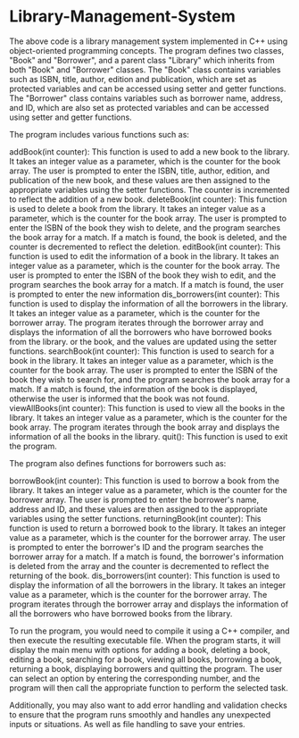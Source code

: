 # Library-Management-System
The above code is a library management system implemented in C++ using object-oriented programming concepts.
The program defines two classes, "Book" and "Borrower", and a parent class "Library" which inherits from both "Book" and "Borrower" classes. 
The "Book" class contains variables such as ISBN, title, author, edition and publication, 
which are set as protected variables and can be accessed using setter and getter functions. 
The "Borrower" class contains variables such as borrower name, address, and ID, 
which are also set as protected variables and can be accessed using setter and getter functions.

The program includes various functions such as:

addBook(int counter): This function is used to add a new book to the library. It takes an integer value as a parameter, which is the counter for the book array. 
The user is prompted to enter the ISBN, title, author, edition, and publication of the new book, 
and these values are then assigned to the appropriate variables using the setter functions. 
The counter is incremented to reflect the addition of a new book.
deleteBook(int counter): This function is used to delete a book from the library. 
It takes an integer value as a parameter, which is the counter for the book array. 
The user is prompted to enter the ISBN of the book they wish to delete, and the program searches the book array for a match. 
If a match is found, the book is deleted, and the counter is decremented to reflect the deletion.
editBook(int counter): This function is used to edit the information of a book in the library. 
It takes an integer value as a parameter, which is the counter for the book array. 
The user is prompted to enter the ISBN of the book they wish to edit, and the program searches the book array for a match. 
If a match is found, the user is prompted to enter the new information 
dis_borrowers(int counter): This function is used to display the information of all the borrowers in the library. 
It takes an integer value as a parameter, which is the counter for the borrower array. 
The program iterates through the borrower array and displays the information of all the borrowers who have borrowed books from the library.
or the book, and the values are updated using the setter functions.
searchBook(int counter): This function is used to search for a book in the library. 
It takes an integer value as a parameter, which is the counter for the book array. 
The user is prompted to enter the ISBN of the book they wish to search for, and the program searches the book array for a match. 
If a match is found, the information of the book is displayed, otherwise the user is informed that the book was not found.
viewAllBooks(int counter): This function is used to view all the books in the library. 
It takes an integer value as a parameter, which is the counter for the book array. 
The program iterates through the book array and displays the information of all the books in the library.
quit(): This function is used to exit the program.

The program also defines functions for borrowers such as:

borrowBook(int counter): This function is used to borrow a book from the library. 
It takes an integer value as a parameter, which is the counter for the borrower array. 
The user is prompted to enter the borrower's name, address and ID, and these values are then assigned to the appropriate variables using the setter functions.
returningBook(int counter): This function is used to return a borrowed book to the library. 
It takes an integer value as a parameter, which is the counter for the borrower array. 
The user is prompted to enter the borrower's ID and the program searches the borrower array for a match. 
If a match is found, the borrower's information is deleted from the array and the counter is decremented to reflect the returning of the book.
dis_borrowers(int counter): This function is used to display the information of all the borrowers in the library. 
It takes an integer value as a parameter, which is the counter for the borrower array. 
The program iterates through the borrower array and displays the information of all the borrowers who have borrowed books from the library.

To run the program, you would need to compile it using a C++ compiler, and then execute the resulting executable file. 
When the program starts, it will display the main menu with options for adding a book, deleting a book, editing a book, searching for a book, 
viewing all books, borrowing a book, returning a book, displaying borrowers and quitting the program. 
The user can select an option by entering the corresponding number, 
and the program will then call the appropriate function to perform the selected task.

Additionally, you may also want to add error handling and validation checks to ensure that the program runs smoothly and handles any unexpected inputs or situations.
As well as file handling to save your entries.






